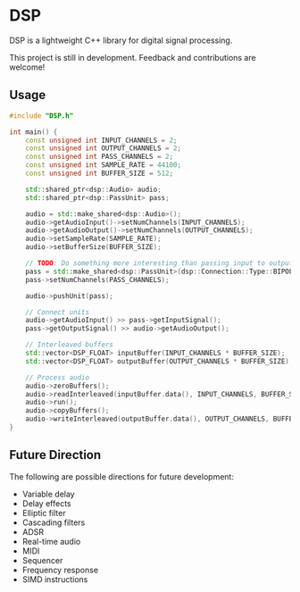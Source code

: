 # DSP

DSP is a lightweight C++ library for digital signal processing.

This project is still in development. Feedback and contributions are welcome!

## Usage

```cpp
#include "DSP.h"

int main() {
    const unsigned int INPUT_CHANNELS = 2;
    const unsigned int OUTPUT_CHANNELS = 2;
    const unsigned int PASS_CHANNELS = 2;
    const unsigned int SAMPLE_RATE = 44100;
    const unsigned int BUFFER_SIZE = 512;

    std::shared_ptr<dsp::Audio> audio;
    std::shared_ptr<dsp::PassUnit> pass;

    audio = std::make_shared<dsp::Audio>();
    audio->getAudioInput()->setNumChannels(INPUT_CHANNELS);
    audio->getAudioOutput()->setNumChannels(OUTPUT_CHANNELS);
    audio->setSampleRate(SAMPLE_RATE);
    audio->setBufferSize(BUFFER_SIZE);

    // TODO: Do something more interesting than passing input to output
    pass = std::make_shared<dsp::PassUnit>(dsp::Connection::Type::BIPOLAR);
    pass->setNumChannels(PASS_CHANNELS);

    audio->pushUnit(pass);

    // Connect units
    audio->getAudioInput() >> pass->getInputSignal();
    pass->getOutputSignal() >> audio->getAudioOutput();

    // Interleaved buffers
    std::vector<DSP_FLOAT> inputBuffer(INPUT_CHANNELS * BUFFER_SIZE);
    std::vector<DSP_FLOAT> outputBuffer(OUTPUT_CHANNELS * BUFFER_SIZE);

    // Process audio
    audio->zeroBuffers();
    audio->readInterleaved(inputBuffer.data(), INPUT_CHANNELS, BUFFER_SIZE);
    audio->run();
    audio->copyBuffers();
    audio->writeInterleaved(outputBuffer.data(), OUTPUT_CHANNELS, BUFFER_SIZE);
}
```

## Future Direction

The following are possible directions for future development:
- Variable delay
- Delay effects
- Elliptic filter
- Cascading filters
- ADSR
- Real-time audio
- MIDI
- Sequencer
- Frequency response
- SIMD instructions
